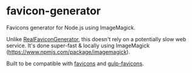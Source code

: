 # favicon-generator
Favicons generator for Node.js using ImageMagick.

Unlike [RealFaviconGenerator](github.com/RealFaviconGenerator/real-favicon), this doesn't rely on a potentially slow web service. It's done super-fast & locally using ImageMagick (https://www.npmjs.com/package/imagemagick).

Built to be compatible with [favicons](https://github.com/haydenbleasel/favicons) and [gulp-favicons](https://github.com/haydenbleasel/gulp-favicons).
